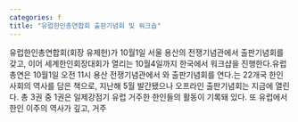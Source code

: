 ```yaml
---
categories: f
title: "유럽한인총연합회 출판기념회 및 워크숍"
---
```

유럽한인총연합회(회장 유제헌)가 10월1일 서울 용산의 전쟁기념관에서 출판기념회를 갖고, 이어 세계한인회장대회가 열리는 10월4일까지 한국에서 워크샵을 진행한다.유럽총연은 10월1일 오전 11시 용산 전쟁기념관에서 와  출판기념회를 연다.는 22개국 한인사회의 역사를 담은 책으로, 지난해 5월 발간됐으나 오프라인 출판기념회는 지금에 열린다. 총 3권 중 1권은 일제강점기 유럽 거주한 한인들의 활동이 기록돼 있다. 또 유럽에서 한인 이주의 역사가 깊고, 거주